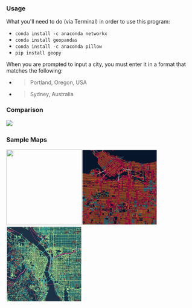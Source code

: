 ### Usage

What you'll need to do (via Terminal) in order to use this program:
* `conda install -c anaconda networkx`
* `conda install geopandas`
* `conda install -c anaconda pillow`
* `pip install geopy`

When you are prompted to input a city, you must enter it in a format
that matches the following:
- > Portland, Oregon, USA
- > Sydney, Australia

### Comparison

<img src="city_maps/new_york_comparison.png" width="600"/>


### Sample Maps

<img src="city_maps/Prague.png" width="200" height="200"/><img src="city_maps/Vancouver.png" width="200" height="200"/><img src="city_maps/Portland_A.png" width="200" height="200"/>